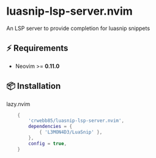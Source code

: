 # luasnip-lsp-server.nvim

An LSP server to provide completion for luasnip snippets

## ⚡️ Requirements

-   Neovim >= **0.11.0**

## 📦 Installation

lazy.nvim

```lua
    {
        'crwebb85/luasnip-lsp-server.nvim',
        dependencies = {
            { 'L3MON4D3/LuaSnip' },
        },
        config = true,
    }
```

